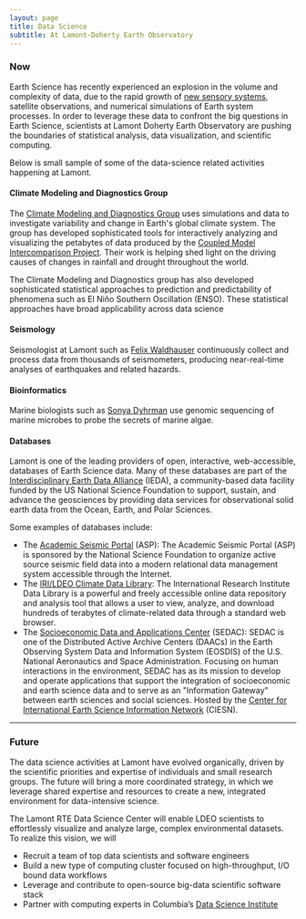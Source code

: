 ```yaml
---
layout: page
title: Data Science
subtitle: At Lamont-Doherty Earth Observatory
---
```


### Now

Earth Science has recently experienced an explosion in the
volume and complexity of data, due to the rapid growth of
[new sensory systems](sensor_systems.html), satellite observations, and
numerical simulations of Earth system processes.
In order to leverage these data to confront the big questions in
Earth Science, scientists at Lamont Doherty Earth Observatory are
pushing the boundaries of statistical analysis, data visualization, and scientific
computing.

Below is small sample of some of the data-science related activities happening
at Lamont.

#### Climate Modeling and Diagnostics Group

The [Climate Modeling and Diagnostics Group](http://rainbow.ldeo.columbia.edu/)
uses simulations and data to investigate variability and change in Earth's
global climate system. The group has developed sophisticated tools for
interactively analyzing and visualizing the petabytes of data produced by
the [Coupled Model Intercomparison Project](http://cmip-pcmdi.llnl.gov/cmip5/).
Their work is helping shed light on the driving causes of changes in rainfall
and drought throughout the world.

The Climate Modeling and Diagnostics group has also developed sophisticated
statistical approaches to prediction and predictability of phenomena such as
El Niño Southern Oscillation (ENSO). These statistical approaches have
broad applicability across data science


#### Seismology

Seismologist at Lamont such as [Felix Waldhauser](http://www.ldeo.columbia.edu/~felixw/)
continuously collect and process data from thousands of
seismometers, producing near-real-time analyses of earthquakes and related
hazards.

#### Bioinformatics

Marine biologists such as
[Sonya Dyhrman](http://www.ldeo.columbia.edu/res/fac/micro_ocean/Home.html)
use genomic sequencing of marine microbes to probe the secrets of marine algae.

#### Databases

Lamont is one of the leading providers of open, interactive, web-accessible,
databases of Earth Science data. Many of these databases are part of the
[Interdisciplinary Earth Data Alliance](http://www.iedadata.org/) (IEDA), a
community-based data facility funded by the US National Science Foundation to
support, sustain, and advance the geosciences by providing data services for
observational solid earth data from the Ocean, Earth, and Polar Sciences.

Some examples of databases include:

* The [Academic Seismic Portal](http://www.marine-geo.org/portals/seismic/)
  (ASP): The Academic Seismic Portal (ASP) is sponsored by the National Science
  Foundation to organize active source seismic field data into a modern
  relational data management system accessible through the Internet.
* The [IRI/LDEO Climate Data Library](https://iridl.ldeo.columbia.edu/):
  The International Research Institute Data Library is a powerful and freely accessible online data
  repository and analysis tool that allows a user to view, analyze, and download
  hundreds of terabytes of climate-related data through a standard web browser.
* The [Socioeconomic Data and Applications Center](http://sedac.ciesin.columbia.edu/data/sets/browse)
  (SEDAC): SEDAC is one of the Distributed Active Archive Centers (DAACs) in the
  Earth Observing System Data and Information System (EOSDIS) of the U.S.
  National Aeronautics and Space Administration. Focusing on human interactions
  in the environment, SEDAC has as its mission to develop and operate
  applications that support the integration of socioeconomic and earth science
  data and to serve as an "Information Gateway" between earth sciences and
  social sciences. Hosted by the
  [Center for International Earth Science Information Network](http://www.ciesin.org/)
  (CIESN).

*****************

### Future

The data science activities at Lamont have evolved organically, driven by the
scientific priorities and expertise of individuals and small research groups.
The future will bring a more coordinated strategy, in which we leverage shared
expertise and resources to create a new, integrated environment for
data-intensive science.

The Lamont RTE Data Science Center will enable LDEO scientists to effortlessly
visualize and analyze large, complex environmental datasets.  To realize this
vision, we will

* Recruit a team of top data scientists and software engineers
* Build a new type of computing cluster focused on high-throughput, I/O bound data workflows
* Leverage and contribute to open-source big-data scientific software stack
* Partner with computing experts in Columbia’s
  [Data Science Institute](http://dsi.columbia.edu/)
